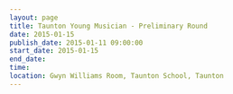 ```yaml
---
layout: page
title: Taunton Young Musician - Preliminary Round
date: 2015-01-15
publish_date: 2015-01-11 09:00:00
start_date: 2015-01-15
end_date: 
time: 
location: Gwyn Williams Room, Taunton School, Taunton
---
```


